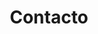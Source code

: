 ---
title: "Contacto"
description: "Enviame un mensaje!"
images: []
draft: false
menu: main
weight: 4
---